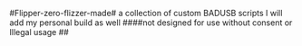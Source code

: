 #Flipper-zero-flizzer-made#
a collection of custom BADUSB scripts I 
will add my personal build as well
####not designed for use without consent or 
Illegal usage ##
